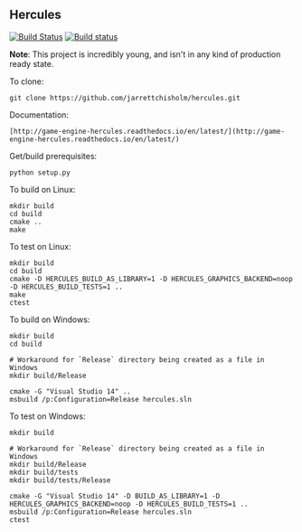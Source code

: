 Hercules
--------

[![Build Status](https://travis-ci.org/jarrettchisholm/hercules.png)](https://travis-ci.org/jarrettchisholm/hercules)
[![Build status](https://ci.appveyor.com/api/projects/status/ardx8mj0aa7e9fxu/branch/master)](https://ci.appveyor.com/project/jarrettchisholm/hercules/branch/master)

**Note**: This project is incredibly young, and isn't in any kind of production ready state. 

To clone:

    git clone https://github.com/jarrettchisholm/hercules.git

Documentation:

    [http://game-engine-hercules.readthedocs.io/en/latest/](http://game-engine-hercules.readthedocs.io/en/latest/)

Get/build prerequisites:

    python setup.py

To build on Linux:

    mkdir build
    cd build
    cmake ..
    make

To test on Linux:

    mkdir build
    cd build
    cmake -D HERCULES_BUILD_AS_LIBRARY=1 -D HERCULES_GRAPHICS_BACKEND=noop -D HERCULES_BUILD_TESTS=1 ..
    make
    ctest

To build on Windows:

    mkdir build
    cd build
    
    # Workaround for `Release` directory being created as a file in Windows
    mkdir build/Release
    
    cmake -G "Visual Studio 14" ..
    msbuild /p:Configuration=Release hercules.sln

To test on Windows:

    mkdir build
    
    # Workaround for `Release` directory being created as a file in Windows
    mkdir build/Release
    mkdir build/tests
    mkdir build/tests/Release
    
    cmake -G "Visual Studio 14" -D BUILD_AS_LIBRARY=1 -D HERCULES_GRAPHICS_BACKEND=noop -D HERCULES_BUILD_TESTS=1 ..
    msbuild /p:Configuration=Release hercules.sln
    ctest

